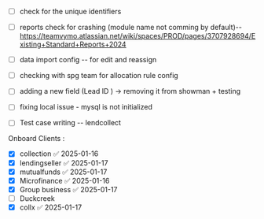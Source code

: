 - [ ] check for the unique identifiers
- [ ] reports check for crashing (module name not comming by default)-- https://teamvymo.atlassian.net/wiki/spaces/PROD/pages/3707928694/Existing+Standard+Reports+2024
- [ ] data import config -- for edit and reassign
- [ ] checking with spg team for allocation rule config
- [ ] adding a new field (Lead ID ) -> removing it from showman + testing 
- [ ] fixing local issue - mysql is not initialized
- [ ] Test case writing  -- lendcollect


Onboard Clients :









- [x] collection ✅ 2025-01-16
- [x] lendingseller ✅ 2025-01-17
- [x] mutualfunds ✅ 2025-01-17
- [x] Microfinance ✅ 2025-01-16
- [x] Group business ✅ 2025-01-17
- [ ] Duckcreek  
- [x] collx ✅ 2025-01-17